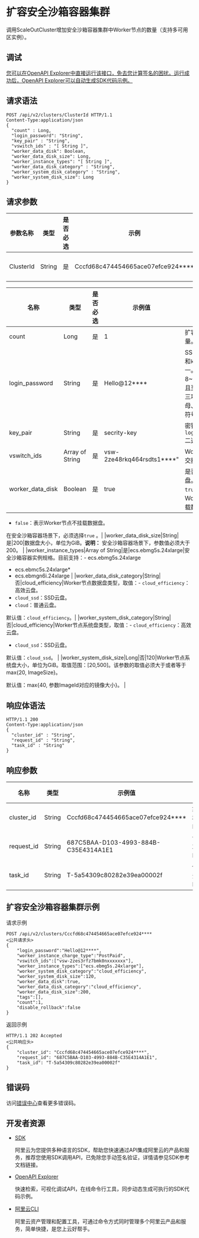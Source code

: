 # 扩容安全沙箱容器集群

调用ScaleOutCluster增加安全沙箱容器集群中Worker节点的数量（支持多可用区实例）。

## 调试

[您可以在OpenAPI Explorer中直接运行该接口，免去您计算签名的困扰。运行成功后，OpenAPI Explorer可以自动生成SDK代码示例。](https://api.aliyun.com/#product=CS&api=CreateCluster&type=ROA&version=2015-12-15)

## 请求语法

```
POST /api/v2/clusters/ClusterId HTTP/1.1
Content-Type:application/json
{
  "count" : Long,
  "login_password": "String",
  "key_pair" : "String",
  "vswitch_ids" : "[ String ]",
  "worker_data_disk": Boolean,
  "worker_data_disk_size": Long,
  "worker_instance_types": "[ String ]",
  "worker_data_disk_category" : "String",
  "worker_system_disk_category" : "String",
  "worker_system_disk_size": Long
} 
```

## 请求参数

|参数名称|类型|是否必选|示例|说明|
|----|--|----|--|--|
|ClusterId|String|是|Cccfd68c474454665ace07efce924\*\*\*\*|集群ID。 |

|名称|类型|是否必选|示例值|描述|
|--|--|----|---|--|
|count|Long|是|1|扩容节点的数量。|
|login\_password|String|是|Hello@12\*\*\*\*|SSH登录密码，和`key_pair`二选一。密码规则为8~30个字符，且至少同时包含三项（大小写字母、数字和特殊符号）。|
|key\_pair|String|是|secrity-key|密钥对名称，和`login_password`二选一。|
|vswitch\_ids|Array of String|是|vsw-2ze48rkq464rsdts1\*\*\*\*"|Worker节点的交换机ID。|
|worker\_data\_disk|Boolean|是|true|是否挂载数据盘。取值：-   `true`：表示Worker节点挂载数据盘。
-   `false`：表示Worker节点不挂载数据盘。

 在安全沙箱容器场景下，必须选择`true` 。|
|worker\_data\_disk\_size|String|是|200|数据盘大小，单位为GiB。**说明：** 安全沙箱容器场景下，参数值必须大于200。 |
|worker\_instance\_types|Array of String|是|ecs.ebmg5s.24xlarge|安全沙箱容器实例规格。目前支持：-   ecs.ebmg5s.24xlarge
-   ecs.ebmc5s.24xlarge\*
-   ecs.ebmgn6i.24xlarge |
|worker\_data\_disk\_category|String|否|cloud\_efficiency|Worker节点数据盘类型，取值：-   `cloud_efficiency`：高效云盘。
-   `cloud_ssd`：SSD云盘。
-   `cloud`：普通云盘。

默认值：`cloud_efficiency`。|
|worker\_system\_disk\_category|String|否|cloud\_efficiency|Worker节点系统盘类型，取值：-   `cloud_efficiency`：高效云盘。
-   `cloud_ssd`：SSD云盘。

默认值：`cloud_ssd`。 |
|worker\_system\_disk\_size|Long|否|120|Worker节点系统盘大小，单位为GiB。取值范围：\[20,500\]。该参数的取值必须大于或者等于max\{20, ImageSize\}。

默认值：max\{40, 参数ImageId对应的镜像大小\}。 |

## 响应体语法

```
HTTP/1.1 200
Content-Type:application/json
{
  "cluster_id" : "String",
  "request_id" : "String",
  "task_id" : "String"
}
```

## 响应参数

|名称|类型|示例值|描述|
|--|--|---|--|
|cluster\_id|String|Cccfd68c474454665ace07efce924\*\*\*\*|集群ID。|
|request\_id|String|687C5BAA-D103-4993-884B-C35E4314A1E1|请求ID。|
|task\_id|String|T-5a54309c80282e39ea00002f|任务ID。|

## 扩容安全沙箱容器集群示例

请求示例

```
POST /api/v2/clusters/Cccfd68c474454665ace07efce924**** 
<公共请求头>
{
    "login_password":"Hello@12****",
    "worker_instance_charge_type":"PostPaid",
    "vswitch_ids":["vsw-2zes3rfz7bmk0nxxxxxxx"],
    "worker_instance_types":["ecs.ebmg5s.24xlarge"],
    "worker_system_disk_category":"cloud_efficiency",
    "worker_system_disk_size":120,
    "worker_data_disk":true,
    "worker_data_disk_category":"cloud_efficiency",
    "worker_data_disk_size":200,
    "tags":[],
    "count":1,
    "disable_rollback":false
}
```

返回示例

```
HTTP/1.1 202 Accepted
<公共响应头>
{
    "cluster_id": "Cccfd68c474454665ace07efce924****",
    "request_id": "687C5BAA-D103-4993-884B-C35E4314A1E1",
    "task_id": "T-5a54309c80282e39ea00002f"
}
```

## 错误码

访问[错误中心](https://error-center.aliyun.com/status/product/CS)查看更多错误码。

## 开发者资源

-   [SDK](https://next.api.aliyun.com/api-tools/sdk/CS?version=2015-12-15&)

    阿里云为您提供多种语言的SDK，帮助您快速通过API集成阿里云的产品和服务，推荐您使用SDK调用API，已免除您手动签名验证，详情请参见SDK参考文档链接。

-   [OpenAPI Explorer](https://next.api.aliyun.com/api/CS/2015-12-15/ScaleOutCluster)

    快速检索，可视化调试API，在线命令行工具，同步动态生成可执行的SDK代码示例。

-   [阿里云CLI](https://github.com/aliyun/aliyun-cli)

    阿里云资产管理和配置工具，可通过命令方式同时管理多个阿里云产品和服务，简单快捷，是您上云好帮手。



